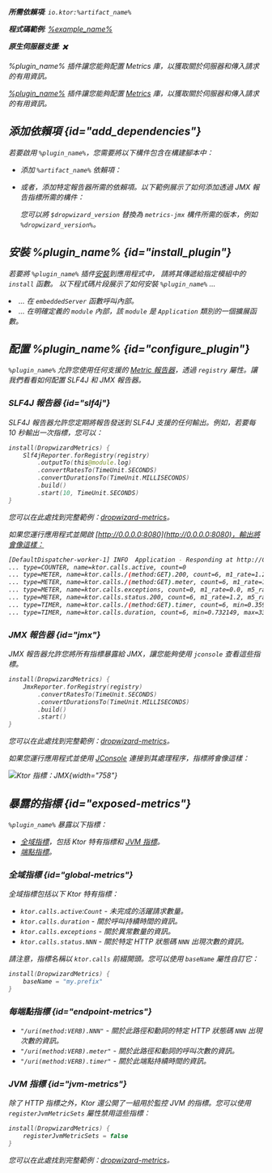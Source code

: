 [//]: # (title: Dropwizard metrics)

<show-structure for="chapter" depth="2"/>
<primary-label ref="server-plugin"/>

<var name="plugin_name" value="DropwizardMetrics"/>
<var name="package_name" value="io.ktor.server.metrics.dropwizard"/>
<var name="artifact_name" value="ktor-server-metrics"/>

<tldr>
<p>
<b>所需依賴項</b>: <code>io.ktor:%artifact_name%</code>
</p>
<var name="example_name" value="dropwizard-metrics"/>
<p>
    <b>程式碼範例</b>:
    <a href="https://github.com/ktorio/ktor-documentation/tree/%ktor_version%/codeSnippets/snippets/%example_name%">
        %example_name%
    </a>
</p>
<p>
    <b><Links href="/ktor/server-native" summary="Ktor 支援 Kotlin/Native，可讓您在不需額外運行時或虛擬機器的情況下運行伺服器。">原生伺服器</Links>支援</b>: ✖️
</p>
</tldr>

<link-summary>%plugin_name% 插件讓您能夠配置 Metrics 庫，以獲取關於伺服器和傳入請求的有用資訊。</link-summary>

[%plugin_name%](https://api.ktor.io/ktor-server/ktor-server-plugins/ktor-server-metrics/io.ktor.server.metrics.dropwizard/-dropwizard-metrics.html) 插件讓您能夠配置 [Metrics](http://metrics.dropwizard.io/) 庫，以獲取關於伺服器和傳入請求的有用資訊。

## 添加依賴項 {id="add_dependencies"}
若要啟用 `%plugin_name%`，您需要將以下構件包含在構建腳本中：
* 添加 `%artifact_name%` 依賴項：

  <Tabs group="languages">
      <TabItem title="Gradle (Kotlin)" group-key="kotlin">
          <code-block lang="Kotlin" code="              implementation(&quot;io.ktor:%artifact_name%:$ktor_version&quot;)"/>
      </TabItem>
      <TabItem title="Gradle (Groovy)" group-key="groovy">
          <code-block lang="Groovy" code="              implementation &quot;io.ktor:%artifact_name%:$ktor_version&quot;"/>
      </TabItem>
      <TabItem title="Maven" group-key="maven">
          <code-block lang="XML" code="              &lt;dependency&gt;&#10;                  &lt;groupId&gt;io.ktor&lt;/groupId&gt;&#10;                  &lt;artifactId&gt;%artifact_name%-jvm&lt;/artifactId&gt;&#10;                  &lt;version&gt;${ktor_version}&lt;/version&gt;&#10;              &lt;/dependency&gt;"/>
      </TabItem>
  </Tabs>

* 或者，添加特定報告器所需的依賴項。以下範例展示了如何添加透過 JMX 報告指標所需的構件：

  <var name="group_id" value="io.dropwizard.metrics"/>
  <var name="artifact_name" value="metrics-jmx"/>
  <var name="version" value="dropwizard_version"/>
  <Tabs group="languages">
      <TabItem title="Gradle (Kotlin)" group-key="kotlin">
          <code-block lang="Kotlin" code="              implementation(&quot;%group_id%:%artifact_name%:$%version%&quot;)"/>
      </TabItem>
      <TabItem title="Gradle (Groovy)" group-key="groovy">
          <code-block lang="Groovy" code="              implementation &quot;%group_id%:%artifact_name%:$%version%&quot;"/>
      </TabItem>
      <TabItem title="Maven" group-key="maven">
          <code-block lang="XML" code="              &lt;dependency&gt;&#10;                  &lt;groupId&gt;%group_id%&lt;/groupId&gt;&#10;                  &lt;artifactId&gt;%artifact_name%&lt;/artifactId&gt;&#10;                  &lt;version&gt;${%version%}&lt;/version&gt;&#10;              &lt;/dependency&gt;"/>
      </TabItem>
  </Tabs>
  
  您可以將 `$dropwizard_version` 替換為 `metrics-jmx` 構件所需的版本，例如 `%dropwizard_version%`。

## 安裝 %plugin_name% {id="install_plugin"}

<p>
    若要將 <code>%plugin_name%</code> 插件<a href="#install">安裝</a>到應用程式中，
    請將其傳遞給指定<Links href="/ktor/server-modules" summary="模組允許您透過分組路由來組織您的應用程式。">模組</Links>中的 <code>install</code> 函數。
    以下程式碼片段展示了如何安裝 <code>%plugin_name%</code> ...
</p>
<list>
    <li>
        ... 在 <code>embeddedServer</code> 函數呼叫內部。
    </li>
    <li>
        ... 在明確定義的 <code>module</code> 內部，該 <code>module</code> 是 <code>Application</code> 類別的一個擴展函數。
    </li>
</list>
<Tabs>
    <TabItem title="embeddedServer">
        <code-block lang="kotlin" code="            import io.ktor.server.engine.*&#10;            import io.ktor.server.netty.*&#10;            import io.ktor.server.application.*&#10;            import %package_name%.*&#10;&#10;            fun main() {&#10;                embeddedServer(Netty, port = 8080) {&#10;                    install(%plugin_name%)&#10;                    // ...&#10;                }.start(wait = true)&#10;            }"/>
    </TabItem>
    <TabItem title="module">
        <code-block lang="kotlin" code="            import io.ktor.server.application.*&#10;            import %package_name%.*&#10;            // ...&#10;            fun Application.module() {&#10;                install(%plugin_name%)&#10;                // ...&#10;            }"/>
    </TabItem>
</Tabs>

## 配置 %plugin_name% {id="configure_plugin"}

`%plugin_name%` 允許您使用任何支援的 [Metric 報告器](http://metrics.dropwizard.io/)，透過 `registry` 屬性。讓我們看看如何配置 SLF4J 和 JMX 報告器。

### SLF4J 報告器 {id="slf4j"}

SLF4J 報告器允許您定期將報告發送到 SLF4J 支援的任何輸出。例如，若要每 10 秒輸出一次指標，您可以：

```kotlin
install(DropwizardMetrics) {
    Slf4jReporter.forRegistry(registry)
        .outputTo(this@module.log)
        .convertRatesTo(TimeUnit.SECONDS)
        .convertDurationsTo(TimeUnit.MILLISECONDS)
        .build()
        .start(10, TimeUnit.SECONDS)
}
```

您可以在此處找到完整範例：[dropwizard-metrics](https://github.com/ktorio/ktor-documentation/tree/%ktor_version%/codeSnippets/snippets/dropwizard-metrics)。

如果您運行應用程式並開啟 [http://0.0.0.0:8080](http://0.0.0.0:8080)，輸出將會像這樣：

```Bash
[DefaultDispatcher-worker-1] INFO  Application - Responding at http://0.0.0.0:8080
... type=COUNTER, name=ktor.calls.active, count=0
... type=METER, name=ktor.calls./(method:GET).200, count=6, m1_rate=1.2, m5_rate=1.2, m15_rate=1.2, mean_rate=0.98655785084844, rate_unit=events/second
... type=METER, name=ktor.calls./(method:GET).meter, count=6, m1_rate=1.2, m5_rate=1.2, m15_rate=1.2, mean_rate=0.9841134429134598, rate_unit=events/second
... type=METER, name=ktor.calls.exceptions, count=0, m1_rate=0.0, m5_rate=0.0, m15_rate=0.0, mean_rate=0.0, rate_unit=events/second
... type=METER, name=ktor.calls.status.200, count=6, m1_rate=1.2, m5_rate=1.2, m15_rate=1.2, mean_rate=0.9866015088545449, rate_unit=events/second
... type=TIMER, name=ktor.calls./(method:GET).timer, count=6, min=0.359683, max=14.213046, mean=2.691307542732234, stddev=5.099546889849414, p50=0.400967, p75=0.618972, p95=14.213046, p98=14.213046, p99=14.213046, p999=14.213046, m1_rate=1.2, m5_rate=1.2, m15_rate=1.2, mean_rate=0.9830677128229028, rate_unit=events/second, duration_unit=milliseconds
... type=TIMER, name=ktor.calls.duration, count=6, min=0.732149, max=33.735719, mean=6.238046092985701, stddev=12.169258340009847, p50=0.778864, p75=1.050454, p95=33.735719, p98=33.735719, p99=33.735719, p999=33.735719, m1_rate=0.2, m5_rate=0.2, m15_rate=0.2, mean_rate=0.6040311229887146, rate_unit=events/second, duration_unit=milliseconds
```

### JMX 報告器 {id="jmx"}

JMX 報告器允許您將所有指標暴露給 JMX，讓您能夠使用 `jconsole` 查看這些指標。

```kotlin
install(DropwizardMetrics) {
    JmxReporter.forRegistry(registry)
        .convertRatesTo(TimeUnit.SECONDS)
        .convertDurationsTo(TimeUnit.MILLISECONDS)
        .build()
        .start()
}
```

您可以在此處找到完整範例：[dropwizard-metrics](https://github.com/ktorio/ktor-documentation/tree/%ktor_version%/codeSnippets/snippets/dropwizard-metrics)。

如果您運行應用程式並使用 [JConsole](https://docs.oracle.com/en/java/javase/17/management/using-jconsole.html) 連接到其處理程序，指標將會像這樣：

![Ktor 指標：JMX](jmx.png){width="758"}

## 暴露的指標 {id="exposed-metrics"}

`%plugin_name%` 暴露以下指標：

- [全域指標](#global-metrics)，包括 Ktor 特有指標和 [JVM 指標](#jvm-metrics)。
- [端點指標](#endpoint-metrics)。

### 全域指標 {id="global-metrics"}

全域指標包括以下 Ktor 特有指標：

* `ktor.calls.active`:`Count` - 未完成的活躍請求數量。
* `ktor.calls.duration` - 關於呼叫持續時間的資訊。
* `ktor.calls.exceptions` - 關於異常數量的資訊。
* `ktor.calls.status.NNN` - 關於特定 HTTP 狀態碼 `NNN` 出現次數的資訊。

請注意，指標名稱以 `ktor.calls` 前綴開頭。您可以使用 `baseName` 屬性自訂它：

```kotlin
install(DropwizardMetrics) {
    baseName = "my.prefix"
}
```

### 每端點指標 {id="endpoint-metrics"}

* `"/uri(method:VERB).NNN"` - 關於此路徑和動詞的特定 HTTP 狀態碼 `NNN` 出現次數的資訊。
* `"/uri(method:VERB).meter"` - 關於此路徑和動詞的呼叫次數的資訊。
* `"/uri(method:VERB).timer"` - 關於此端點持續時間的資訊。

### JVM 指標 {id="jvm-metrics"}

除了 HTTP 指標之外，Ktor 還公開了一組用於監控 JVM 的指標。您可以使用 `registerJvmMetricSets` 屬性禁用這些指標：

```kotlin
install(DropwizardMetrics) {
    registerJvmMetricSets = false
}
```

您可以在此處找到完整範例：[dropwizard-metrics](https://github.com/ktorio/ktor-documentation/tree/%ktor_version%/codeSnippets/snippets/dropwizard-metrics)。